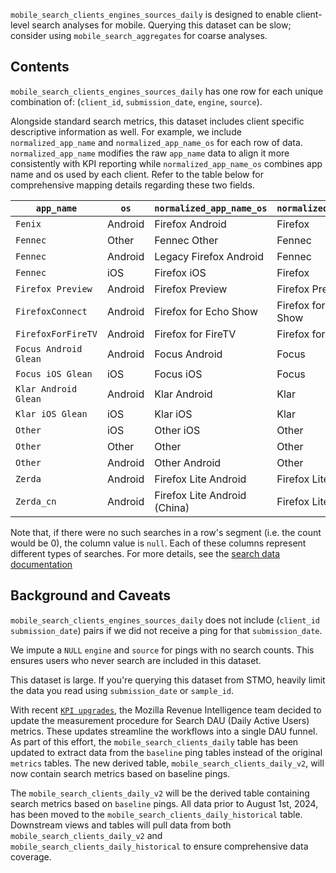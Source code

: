 `mobile_search_clients_engines_sources_daily` is designed to enable client-level search analyses for mobile.
Querying this dataset can be slow;
consider using `mobile_search_aggregates` for coarse analyses.

## Contents

`mobile_search_clients_engines_sources_daily` has one row for each unique combination of:
(`client_id`, `submission_date`, `engine`, `source`).

Alongside standard search metrics, this dataset includes client specific descriptive information as well.
For example, we include `normalized_app_name` and `normalized_app_name_os` for each row of data. `normalized_app_name` modifies the raw `app_name` data to align it more consistently with KPI reporting while `normalized_app_name_os` combines app name and os used by each client. Refer to the table below for comprehensive mapping details regarding these two fields.

| `app_name`            | `os`    | `normalized_app_name_os`     | `normalized_app_name` |
| --------------------- | ------- | ---------------------------- | --------------------- |
| `Fenix`               | Android | Firefox Android              | Firefox               |
| `Fennec`              | Other   | Fennec Other                 | Fennec                |
| `Fennec`              | Android | Legacy Firefox Android       | Fennec                |
| `Fennec`              | iOS     | Firefox iOS                  | Firefox               |
| `Firefox Preview`     | Android | Firefox Preview              | Firefox Preview       |
| `FirefoxConnect`      | Android | Firefox for Echo Show        | Firefox for Echo Show |
| `FirefoxForFireTV`    | Android | Firefox for FireTV           | Firefox for FireTV    |
| `Focus Android Glean` | Android | Focus Android                | Focus                 |
| `Focus iOS Glean`     | iOS     | Focus iOS                    | Focus                 |
| `Klar Android Glean`  | Android | Klar Android                 | Klar                  |
| `Klar iOS Glean`      | iOS     | Klar iOS                     | Klar                  |
| `Other`               | iOS     | Other iOS                    | Other                 |
| `Other`               | Other   | Other                        | Other                 |
| `Other`               | Android | Other Android                | Other                 |
| `Zerda`               | Android | Firefox Lite Android         | Firefox Lite          |
| `Zerda_cn`            | Android | Firefox Lite Android (China) | Firefox Lite (China)  |

Note that, if there were no such searches in a row's segment
(i.e. the count would be 0),
the column value is `null`.
Each of these columns represent different types of searches.
For more details, see the [search data documentation]

## Background and Caveats

`mobile_search_clients_engines_sources_daily` does not include
(`client_id` `submission_date`) pairs
if we did not receive a ping for that `submission_date`.

We impute a `NULL` `engine` and `source` for pings with no search counts.
This ensures users who never search are included in this dataset.

This dataset is large.
If you're querying this dataset from STMO,
heavily limit the data you read using `submission_date` or `sample_id`.

With recent [`KPI upgrades`](https://docs.google.com/document/d/1G_pJs62c8mGOxt1eGdzc_-pwG_ShE3hAb-N4Lmp9A8M), the Mozilla Revenue Intelligence team decided to update the measurement procedure for Search DAU (Daily Active Users) metrics. These updates streamline the workflows into a single DAU funnel.
As part of this effort, the `mobile_search_clients_daily` table has been updated to extract data from the `baseline` ping tables instead of the original `metrics` tables. The new derived table, `mobile_search_clients_daily_v2`, will now contain search metrics based on baseline pings.

The `mobile_search_clients_daily_v2` will be the derived table containing search metrics based on `baseline` pings. 
All data prior to August 1st, 2024, has been moved to the `mobile_search_clients_daily_historical` table. Downstream views and tables will pull data from both `mobile_search_clients_daily_v2` and `mobile_search_clients_daily_historical` to ensure comprehensive data coverage.

[search data documentation]: ../../search.md
